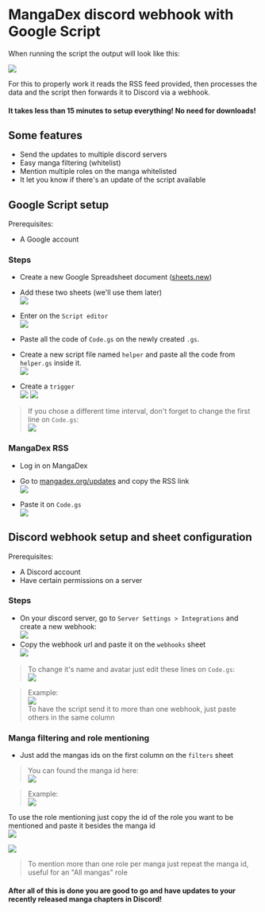 
# MangaDex discord webhook with Google Script

When running the script the output will look like this:

![](https://imgur.com/92jWaXu.png)

For this to properly work it reads the RSS feed provided, then processes the data and the script then forwards it to Discord via a webhook.

#### It takes less than 15 minutes to setup everything! No need for downloads!

## Some features

 - Send the updates to multiple discord servers
 - Easy manga filtering (whitelist)
 - Mention multiple roles on the manga whitelisted
 - It let you know if there's an update of the script available

## Google Script setup

Prerequisites:
- A Google account

### Steps

 - Create a new Google Spreadsheet document ([sheets.new](sheets.new))

 - Add these two sheets (we'll use them later)  
![](https://imgur.com/0TYIY3k.png)

- Enter on the `Script editor`  
![](https://imgur.com/UNCgkM4.png)

- Paste all the code of `Code.gs` on the newly created `.gs`.
- Create a new script file named `helper` and paste all the code from `helper.gs` inside it.  
![](https://imgur.com/LlRvZxC.png)

- Create a `trigger`  
![](https://imgur.com/ucoVUyA.png)
![](https://imgur.com/xyLxBRb.png)
> If you chose a different time interval, don't forget to change the first line on `Code.gs`:  
![](https://imgur.com/Hhs1J6z.png)

### MangaDex RSS

 - Log in on MangaDex
 - Go to [mangadex.org/updates](https://mangadex.org/updates) and copy the RSS link  
 ![](https://imgur.com/ILIGmeV.png)
 
 - Paste it on `Code.gs`  
 ![](https://imgur.com/LyixhDv.png)

## Discord webhook setup and sheet configuration

Prerequisites:
- A Discord account
- Have certain permissions on a server

### Steps

-  On your discord server, go to `Server Settings > Integrations` and create a new webhook:  
![](https://imgur.com/InuvbSN.png)
 - Copy the webhook url and paste it on the `webhooks` sheet  
 ![](https://imgur.com/YX8feZU.png)
 >To change it's name and avatar just edit these lines on `Code.gs`:  
 ![](https://imgur.com/vzKjOPj.png)
 
>Example:  
![](https://imgur.com/kZ7N5f5.png)  
> To have the script send it to more than one webhook, just paste others in the same column

### Manga filtering and role mentioning
- Just add the mangas ids on the first column on the `filters` sheet
> You can found the manga id here:  
![](https://imgur.com/DUDXEVp.png)

>Example:  
![](https://imgur.com/OXGx6aq.png)

To use the role mentioning just copy the id of the role you want to be mentioned and paste it besides the manga id  
![](https://user-images.githubusercontent.com/32572430/90993293-ad105e00-e58a-11ea-8a26-ddb5094bd8b2.png)

![](https://user-images.githubusercontent.com/32572430/90993278-9ec24200-e58a-11ea-83a0-c33271cadaa3.png)

> To mention more than one role per manga just repeat the manga id, useful for an "All mangas" role

#### After all of this is done you are good to go and have updates to your recently released manga chapters in Discord!
